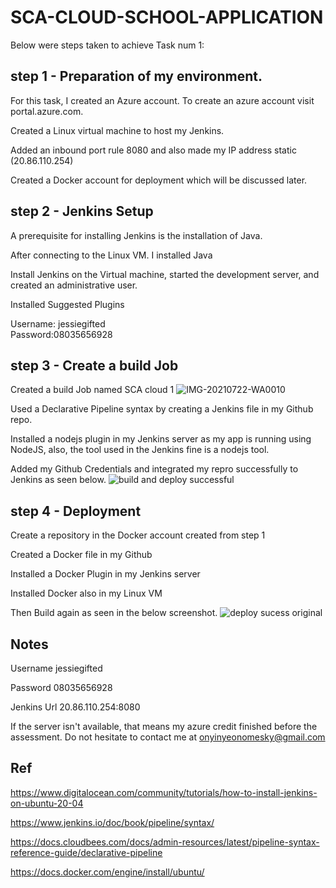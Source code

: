 # SCA-CLOUD-SCHOOL-APPLICATION
Below were steps taken to achieve Task num 1:

## step 1 - Preparation of my environment.
For this task, I created an Azure account. To create an azure account visit  portal.azure.com.

Created a Linux virtual machine to host my Jenkins.

Added an inbound port rule 8080 and also made my IP address static (20.86.110.254)

Created a Docker account for deployment which will be discussed later.

## step 2 -  Jenkins Setup

A prerequisite for installing Jenkins is the installation of Java.

After connecting to the Linux VM. I installed Java

Install Jenkins on the Virtual machine, started the development server, and created an administrative user.

Installed Suggested Plugins

Username: jessiegifted  
Password:08035656928


## step 3 - Create a build Job
Created a build Job named SCA cloud 1
![IMG-20210722-WA0010](https://user-images.githubusercontent.com/87488892/126787109-71e831bf-0377-4a8a-a760-8ca1dd7a3596.jpg)

Used a Declarative Pipeline syntax by creating a Jenkins file in my Github repo.

Installed a nodejs plugin in my Jenkins server as my app is running using NodeJS, also, the tool used in the Jenkins fine is a nodejs tool.

Added my Github Credentials and integrated my repro successfully to Jenkins as seen below.
![build and deploy successful](https://user-images.githubusercontent.com/87488892/126696742-f15debfc-acfa-460d-b422-1f931eec0919.PNG)

## step 4 - Deployment
Create a repository in the Docker account created from step 1

Created a Docker file in my Github

Installed a Docker Plugin in my Jenkins server

Installed Docker also in my Linux VM

Then Build again as seen in the below screenshot.
![deploy sucess original](https://user-images.githubusercontent.com/87488892/126696793-0ceb8ca8-60f3-49e7-ad20-f95f39462086.PNG)


## Notes
Username jessiegifted

Password 08035656928

Jenkins Url 20.86.110.254:8080

If the server isn't available, that means my azure credit finished before the assessment. Do not hesitate to contact me at onyinyeonomesky@gmail.com

## Ref

https://www.digitalocean.com/community/tutorials/how-to-install-jenkins-on-ubuntu-20-04

https://www.jenkins.io/doc/book/pipeline/syntax/

https://docs.cloudbees.com/docs/admin-resources/latest/pipeline-syntax-reference-guide/declarative-pipeline

https://docs.docker.com/engine/install/ubuntu/

